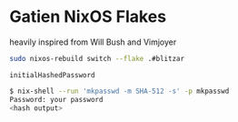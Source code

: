 # Gatien NixOS Flakes


heavily inspired from Will Bush and Vimjoyer


```bash
sudo nixos-rebuild switch --flake .#blitzar
```

`initialHashedPassword`

```sh
$ nix-shell --run 'mkpasswd -m SHA-512 -s' -p mkpasswd
Password: your password
<hash output>
```
